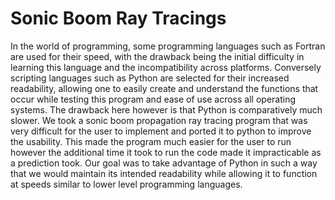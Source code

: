 # Sonic Boom Ray Tracings
In the world of programming, some programming languages such as Fortran are used for their speed, with the drawback being the initial difficulty in learning this language and the incompatibility across platforms. Conversely scripting languages such as Python are selected for their increased readability, allowing one to easily create and understand the functions that occur while testing this program and ease of use across all operating systems. The drawback here however is that Python is comparatively much slower. We took a sonic boom propagation ray tracing program that was very difficult for the user to implement and ported it to python to improve the usability. This made the program much easier for the user to run however the additional time it took to run the code made it impracticable as a prediction took. Our goal was to take advantage of Python in such a way that we would maintain its intended readability while allowing it to function at speeds similar to lower level programming languages.
